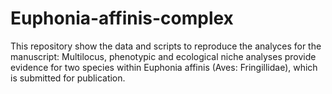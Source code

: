 # Euphonia-affinis-complex
This repository show the data and scripts to reproduce the analyces for the manuscript: Multilocus, phenotypic and ecological niche analyses provide evidence for two species within Euphonia affinis (Aves: Fringillidae), which is submitted for publication. 
